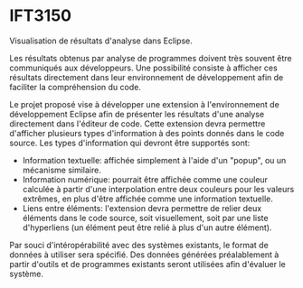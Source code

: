 IFT3150
=======

Visualisation de résultats d'analyse dans Eclipse.

Les résultats obtenus par analyse de programmes doivent très souvent être communiqués aux développeurs. Une possibilité consiste à afficher ces résultats directement dans leur environnement de développement afin de faciliter la compréhension du code.

Le projet proposé vise à développer une extension à l'environnement de développement Eclipse afin de présenter les résultats d'une analyse directement dans l'éditeur de code. Cette extension devra permettre d'afficher plusieurs types d'information à des points donnés dans le code source. Les types d'information qui devront être supportés sont:

* Information textuelle: affichée simplement à l'aide d'un "popup", ou un mécanisme similaire.
* Information numérique: pourrait être affichée comme une couleur calculée à partir d'une interpolation entre deux couleurs pour les valeurs extrêmes, en plus d'être affichée comme une information textuelle.
* Liens entre éléments: l'extension devra permettre de relier deux éléments dans le code source, soit visuellement, soit par une liste d'hyperliens (un élément peut être relié à plus d'un autre élément).

Par souci d'intéropérabilité avec des systèmes existants, le format de données à utiliser sera spécifié. Des données générées préalablement à partir d'outils et de programmes existants seront utilisées afin d'évaluer le système.
